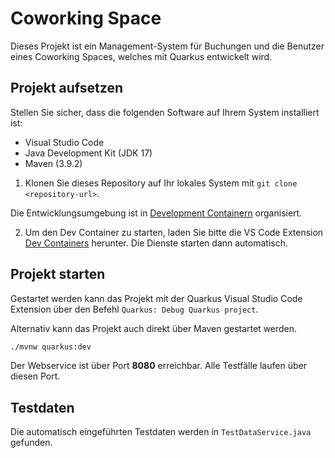 # Coworking Space 

Dieses Projekt ist ein Management-System für Buchungen und die Benutzer eines Coworking Spaces, welches mit Quarkus entwickelt wird.

## Projekt aufsetzen
Stellen Sie sicher, dass die folgenden Software auf Ihrem System installiert ist:

- Visual Studio Code
- Java Development Kit (JDK 17)
- Maven (3.9.2)

1. Klonen Sie dieses Repository auf Ihr lokales System mit `git clone <repository-url>`.

Die Entwicklungsumgebung ist in [Development Containern](https://containers.dev/) organisiert.

2. Um den Dev Container zu starten, laden Sie bitte die VS Code Extension [Dev Containers](https://marketplace.visualstudio.com/items?itemName=ms-vscode-remote.remote-containers) herunter. Die Dienste starten dann automatisch.

## Projekt starten

Gestartet werden kann das Projekt mit der Quarkus Visual Studio Code Extension über den
Befehl `Quarkus: Debug Quarkus project`.

Alternativ kann das Projekt auch direkt über Maven gestartet werden.

```bash
./mvnw quarkus:dev
```

Der Webservice ist über Port **8080** erreichbar. Alle Testfälle laufen über diesen Port.

## Testdaten

Die automatisch eingeführten Testdaten werden in `TestDataService.java` gefunden.
